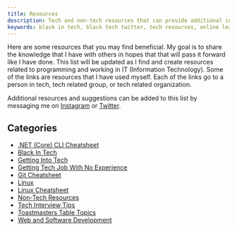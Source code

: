 ```yaml
---
title: Resources
description: Tech and non-tech resources that can provide additional information or support
keywords: black in tech, black tech twitter, tech resources, online learning
---
```


Here are some resources that you may find beneficial. My goal is to share the knowledge that I have 
with others in hopes that that will pass it forward like I have done. This list will be updated as I find 
and create resources related to programming and working in IT (Information Technology). Some of the 
links are resources that I have used myself. Each of the links go to a person in tech, tech related group, 
or tech related organization.

Additional resources and suggestions can be added to this list by messaging me on 
<a href="https://www.instagram.com/almostengr" target="_blank">Instagram</a> or
<a href="https://twitter.com/almostengr" target="_blank">Twitter</a>.

## Categories

* [.NET (Core) CLI Cheatsheet](/resources/dotnet-core-cheatsheet)
* [Black In Tech](/resources/black-in-tech)
* [Getting Into Tech](/resources/getting-into-tech)
* [Getting Tech Job With No Experience](/technology/2021.05.06-tech-job-with-no-experience)
* [Git Cheatsheet](/resources/git-cheatsheet)
* [Linux](/resources/linux)
* [Linux Cheatsheet](/resources/linux-cheatsheet)
* [Non-Tech Resources](/resources/non-tech-resources)
* [Tech Interview Tips](/resources/tech-interview-tips)
* [Toastmasters Table Topics](/resources/toastmasters-table-topics)
* [Web and Software Development](/resources/web-and-software-development)
